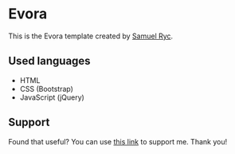 # Evora
This is the Evora template created by [Samuel Ryc](https://samuelryc.com).

## Used languages
* HTML
* CSS (Bootstrap)
* JavaScript (jQuery)

## Support
Found that useful? You can use [this link](https://www.buymeacoffee.com/samuelryc) to support me. Thank you!
